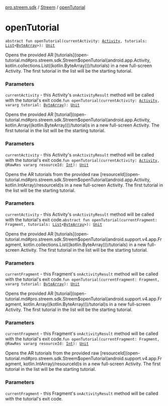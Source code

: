 [pro.streem.sdk](../index.md) / [Streem](index.md) / [openTutorial](./open-tutorial.md)

# openTutorial

`abstract fun openTutorial(currentActivity: `[`Activity`](https://developer.android.com/reference/android/app/Activity.html)`, tutorials: `[`List`](https://kotlinlang.org/api/latest/jvm/stdlib/kotlin.collections/-list/index.html)`<`[`ByteArray`](https://kotlinlang.org/api/latest/jvm/stdlib/kotlin/-byte-array/index.html)`>): `[`Unit`](https://kotlinlang.org/api/latest/jvm/stdlib/kotlin/-unit/index.html)

Opens the provided AR [tutorials](open-tutorial.md#pro.streem.sdk.Streem$openTutorial(android.app.Activity, kotlin.collections.List((kotlin.ByteArray)))/tutorials) in a new full-screen Activity. The first tutorial in the
list will be the starting tutorial.

### Parameters

`currentActivity` - this Activity's `onActivityResult` method will be called with the
tutorial's exit code.`fun openTutorial(currentActivity: `[`Activity`](https://developer.android.com/reference/android/app/Activity.html)`, vararg tutorial: `[`ByteArray`](https://kotlinlang.org/api/latest/jvm/stdlib/kotlin/-byte-array/index.html)`): `[`Unit`](https://kotlinlang.org/api/latest/jvm/stdlib/kotlin/-unit/index.html)

Opens the provided AR [tutorial](open-tutorial.md#pro.streem.sdk.Streem$openTutorial(android.app.Activity, kotlin.Array((kotlin.ByteArray)))/tutorial)s in a new full-screen Activity. The first tutorial in the
list will be the starting tutorial.

### Parameters

`currentActivity` - this Activity's `onActivityResult` method will be called with the
tutorial's exit code.`fun openTutorial(currentActivity: `[`Activity`](https://developer.android.com/reference/android/app/Activity.html)`, @RawRes vararg resourceId: `[`Int`](https://kotlinlang.org/api/latest/jvm/stdlib/kotlin/-int/index.html)`): `[`Unit`](https://kotlinlang.org/api/latest/jvm/stdlib/kotlin/-unit/index.html)

Opens the AR tutorials from the provided raw [resourceId](open-tutorial.md#pro.streem.sdk.Streem$openTutorial(android.app.Activity, kotlin.IntArray)/resourceId)s in a new full-screen Activity. The
first tutorial in the list will be the starting tutorial.

### Parameters

`currentActivity` - this Activity's `onActivityResult` method will be called with the
tutorial's exit code.`abstract fun openTutorial(currentFragment: Fragment, tutorials: `[`List`](https://kotlinlang.org/api/latest/jvm/stdlib/kotlin.collections/-list/index.html)`<`[`ByteArray`](https://kotlinlang.org/api/latest/jvm/stdlib/kotlin/-byte-array/index.html)`>): `[`Unit`](https://kotlinlang.org/api/latest/jvm/stdlib/kotlin/-unit/index.html)

Opens the provided AR [tutorials](open-tutorial.md#pro.streem.sdk.Streem$openTutorial(android.support.v4.app.Fragment, kotlin.collections.List((kotlin.ByteArray)))/tutorials) in a new full-screen Activity. The first tutorial in the
list will be the starting tutorial.

### Parameters

`currentFragment` - this Fragment's `onActivityResult` method will be called with the
tutorial's exit code.`fun openTutorial(currentFragment: Fragment, vararg tutorial: `[`ByteArray`](https://kotlinlang.org/api/latest/jvm/stdlib/kotlin/-byte-array/index.html)`): `[`Unit`](https://kotlinlang.org/api/latest/jvm/stdlib/kotlin/-unit/index.html)

Opens the provided AR [tutorial](open-tutorial.md#pro.streem.sdk.Streem$openTutorial(android.support.v4.app.Fragment, kotlin.Array((kotlin.ByteArray)))/tutorial)s in a new full-screen Activity. The first tutorial in the
list will be the starting tutorial.

### Parameters

`currentFragment` - this Fragment's `onActivityResult` method will be called with the
tutorial's exit code.`fun openTutorial(currentFragment: Fragment, @RawRes vararg resourceId: `[`Int`](https://kotlinlang.org/api/latest/jvm/stdlib/kotlin/-int/index.html)`): `[`Unit`](https://kotlinlang.org/api/latest/jvm/stdlib/kotlin/-unit/index.html)

Opens the AR tutorials from the provided raw [resourceId](open-tutorial.md#pro.streem.sdk.Streem$openTutorial(android.support.v4.app.Fragment, kotlin.IntArray)/resourceId)s in a new full-screen Activity. The
first tutorial in the list will be the starting tutorial.

### Parameters

`currentFragment` - this Fragment's `onActivityResult` method will be called with the
tutorial's exit code.